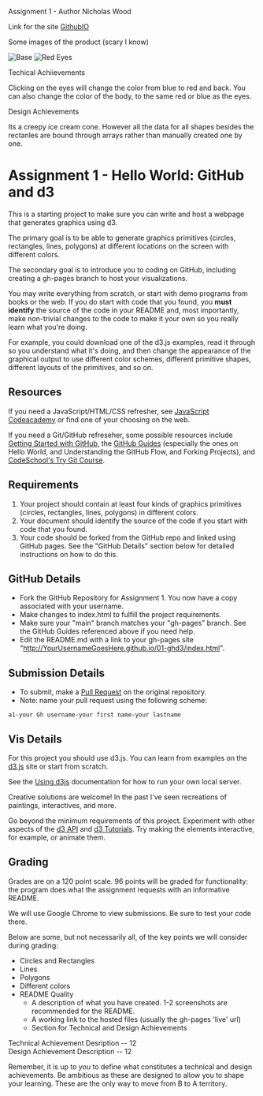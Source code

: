Assignment 1 - Author Nicholas Wood

Link for the site [GithubIO](https://njwood.github.io/01-ghd3/)

Some images of the product (scary I know)

![Base](./DVPic1.png "Default Load")
![Red Eyes](./DVPic2.png "After Changing Color")

Techical Achiievements 

Clicking on the eyes will change the color from blue to red and back. You can also change the color of the body, to the same red or blue as the eyes.

Design Achievements

Its a creepy ice cream cone. However all the data for all shapes besides the rectanles are bound through arrays rather than manually created one by one.

Assignment 1 - Hello World: GitHub and d3  
===

This is a starting project to make sure you can write and host a webpage that generates graphics using d3. 

The primary goal is to be able to generate graphics primitives (circles, rectangles, lines, polygons) at different locations on the screen with different colors. 

The secondary goal is to introduce you to coding on GitHub, including creating a gh-pages branch to host your visualizations.

You may write everything from scratch, or start with demo programs from books or the web. 
If you do start with code that you found, you **must identify** the source of the code in your README and, most importantly, make non-trivial changes to the code to make it your own so you really learn what you're doing. 

For example, you could download one of the d3.js examples, read it through so you understand what it's doing, and then change the appearance of the graphical output to use different color schemes, different primitive shapes, different layouts of the primitives, and so on.

Resources
---

If you need a JavaScript/HTML/CSS refresher, see [JavaScript Codeacademy](https://www.codecademy.com/en/tracks/javascript) or find one of your choosing on the web.

If you need a Git/GitHub refreseher, some possible resources include [Getting Started with GitHub](https://help.github.com/categories/bootcamp/), the [GitHub Guides](https://guides.github.com/) (especially the ones on Hello World, and Understanding the GitHub Flow, and Forking Projects), and [CodeSchool's Try Git Course](https://www.codeschool.com/courses/try-git).

Requirements
---

1. Your project should contain at least four kinds of graphics primitives (circles, rectangles, lines, polygons) in different colors. 
2. Your document should identify the source of the code if you start with code that you found. 
3. Your code should be forked from the GitHub repo and linked using GitHub pages. See the "GitHub Details" section below for detailed instructions on how to do this.

GitHub Details
---

- Fork the GitHub Repository for Assignment 1. You now have a copy associated with your username.
- Make changes to index.html to fulfill the project requirements. 
- Make sure your "main" branch matches your "gh-pages" branch. See the GitHub Guides referenced above if you need help.
- Edit the README.md with a link to your gh-pages site "http://YourUsernameGoesHere.github.io/01-ghd3/index.html".

Submission Details
---
- To submit, make a [Pull Request](https://help.github.com/articles/using-pull-requests/) on the original repository.
- Note: name your pull request using the following scheme: 
```
a1-your Gh username-your first name-your lastname

```

Vis Details
---

For this project you should use d3.js. 
You can learn from examples on the [d3.js](http://d3js.org) site or start from scratch.

See the [Using d3js](https://github.com/mbostock/d3/wiki#using) documentation for how to run your own local server.

Creative solutions are welcome! In the past I've seen recreations of paintings, interactives, and more.

Go beyond the minimum requirements of this project.
Experiment with other aspects of the [d3 API](https://github.com/mbostock/d3/wiki/API-Reference) and [d3 Tutorials](https://github.com/mbostock/d3/wiki/Tutorials). 
Try making the elements interactive, for example, or animate them.

Grading
---

Grades are on a 120 point scale. 
96 points will be graded for functionality: the program does what the assignment requests with an informative README. 

We will use Google Chrome to view submissions. 
Be sure to test your code there.

Below are some, but not necessarily all, of the key points we will consider during grading:

- Circles and Rectangles  
- Lines  
- Polygons  
- Different colors  
- README Quality
    - A description of what you have created. 1-2 screenshots are recommended for the README.  
    - A working link to the hosted files (usually the gh-pages 'live' url)  
    - Section for Technical and Design Achievements

Technical Achievement Desription -- 12  
Design Achievement Description -- 12

Remember, it is up to *you* to define what constitutes a technical and design achievements.
Be ambitious as these are designed to allow you to shape your learning.
These are the only way to move from B to A territory.

